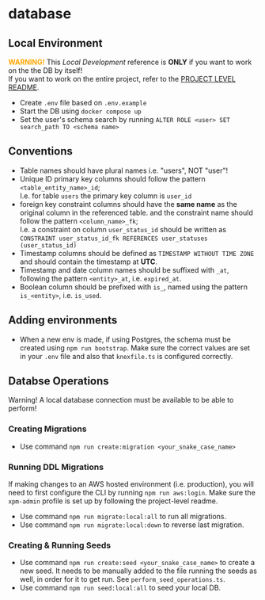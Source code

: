 # database

## Local Environment

<span style="color: orange;">**WARNING!**</span>
This _Local Development_ reference is **ONLY** if you want to work on the the DB by itself!<br>
If you want to work on the entire project, refer to the [PROJECT LEVEL README](../README.md).

- Create `.env` file based on `.env.example`
- Start the DB using `docker compose up`
- Set the user's schema search by running `ALTER ROLE <user> SET search_path TO <schema name>`

## Conventions

- Table names should have plural names i.e. "users", NOT "user"!
- Unique ID primary key columns should follow the pattern `<table_entity_name>_id`;<br>I.e. for table `users` the primary key column is `user_id`
- foreign key constraint columns should have the **same name** as the original column in the referenced table. and the constraint name should follow the pattern `<column_name>_fk`;<br>I.e. a constraint on column `user_status_id` should be written as `CONSTRAINT user_status_id_fk REFERENCES user_statuses (user_status_id)`
- Timestamp columns should be defined as `TIMESTAMP WITHOUT TIME ZONE` and should contain the timestamp at **UTC**.
- Timestamp and date column names should be suffixed with `_at`, following the pattern `<entity>_at`, i.e. `expired_at`.
- Boolean column should be prefixed with `is_`, named using the pattern `is_<entity>`, i.e. `is_used`.

## Adding environments

- When a new env is made, if using Postgres, the schema must be created using `npm run bootstrap`.
  Make sure the correct values are set in your `.env` file and also that `knexfile.ts` is configured correctly.

## Databse Operations

Warning! A local database connection must be available to be able to perform!

### Creating Migrations

- Use command `npm run create:migration <your_snake_case_name>`

### Running DDL Migrations

If making changes to an AWS hosted environment (i.e. production), you will need to first configure the CLI
by running `npm run aws:login`. Make sure the `xpm-admin` profile is set up by following the project-level readme.

- Use command `npm run migrate:local:all` to run all migrations.
- Use command `npm run migrate:local:down` to reverse last migration.

### Creating & Running Seeds

- Use command `npm run create:seed <your_snake_case_name>` to create a new seed. It needs to be manually added to
  the file running the seeds as well, in order for it to get run. See `perform_seed_operations.ts`.
- Use command `npm run seed:local:all` to seed your local DB.
